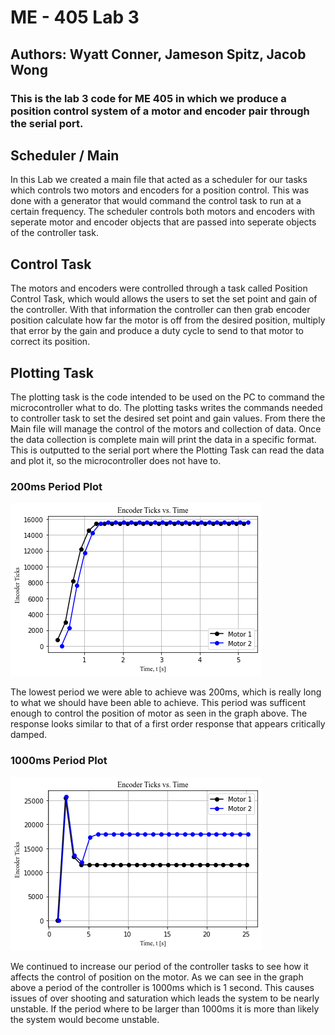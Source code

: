 # ME - 405 Lab 3
## Authors: Wyatt Conner, Jameson Spitz, Jacob Wong
### This is the lab 3 code for ME 405 in which we produce a position control system of a motor and encoder pair through the serial port.
 
## Scheduler / Main
In this Lab we created a main file that acted as a scheduler for our tasks
which controls two motors and encoders for a position control. This was done
with a generator that would command the control task to run at a certain
frequency. The scheduler controls both motors and encoders with seperate motor and
encoder objects that are passed into seperate objects of the controller task. 

## Control Task
The motors and encoders were controlled through a task called Position Control Task, which
would allows the users to set the set point and gain of the controller. With
that information the controller can then grab encoder position calculate how
far the motor is off from the desired position, multiply that error by the
gain and produce a duty cycle to send to that motor to correct its position.

## Plotting Task
The plotting task is the code intended to be used on the PC to command the
microcontroller what to do. The plotting tasks writes the commands needed to
controller task to set the desired set point and gain values. From there the 
Main file will manage the control of the motors and collection of data.
Once the data collection is complete main will print the data in a specific format.
This is outputted to the serial port where the Plotting Task can read the
data and plot it, so the microcontroller does not have to. 

### 200ms Period Plot
![200ms Period Plot](/Plts/MotorResponse_200ms.png)

The lowest period we were able to achieve was 200ms, which is really long
to what we should have been able to achieve. This period was sufficent enough
to control the position of motor as seen in the graph above. The response looks
similar to that of a first order response that appears critically damped. 

### 1000ms Period Plot
![1000ms Period Plot](/Plts/MotorResponse_1000ms.png)

We continued to increase our period of the controller tasks to see how it affects
the control of position on the motor. As we can see in the graph above a
period of the controller is 1000ms which is 1 second. This causes issues
of over shooting and saturation which leads the system to be nearly unstable.
If the period where to be larger than 1000ms it is more than likely the system
would become unstable. 